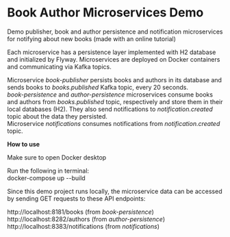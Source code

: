 # Book Author Microservices Demo
Demo publisher, book and author persistence and notification microservices for notifying about new books
(made with an online tutorial) <br />

Each microservice has a persistence layer implemented with H2 database and initialized by Flyway. Microservices are deployed on Docker containers and communicating via Kafka topics.<br />

Microservice *book-publisher* persists books and authors in its database and sends books to *books.published* Kafka topic, every 20 seconds.<br />
*book-persistence* and *author-persistence* microservices consume books and authors from *books.published* topic, respectively and store them in their local databases (H2). They also send notifications to *notification.created* topic about the data they persisted.<br />
Microservice *notifications*  consumes notifications from *notification.created* topic.<br />

**How to use**

Make sure to open Docker desktop

Run the following in terminal:<br />
docker-compose up --build<br />

Since this demo project runs locally, the microservice data can be accessed by sending GET requests to these API endpoints:<br />

http://localhost:8181/books (from *book-persistence*)<br />
http://localhost:8282/authors (from *author-persistence*)<br />
http://localhost:8383/notifications (from *notifications*)
